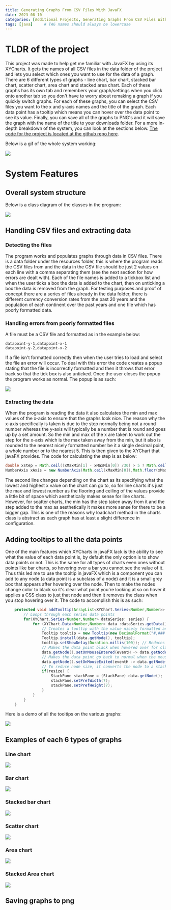```yaml
---
title: Generating Graphs From CSV Files With JavaFX
date: 2023-08-10 
categories: [Additional Projects, Generating Graphs From CSV Files With JavaFX]
tags: [java]     # TAG names should always be lowercase
---
```


# TLDR of the project

This project was made to help get me familiar with JavaFX by using its XYCharts. It gets the names of all CSV files in the data folder of the project and lets you select which ones you want to use for the data of a graph. There are 6 different types of graphs - line chart, bar chart, stacked bar chart, scatter chart, area chart and stacked area chart. Each of these graphs has its own tab and remembers your graph/settings when you click onto another tab so you don't have to worry about remaking a graph if you quickly switch graphs. For each of these graphs, you can select the CSV files you want to the x and y-axis names and the title of the graph. Each data point has a tooltip which means you can hover over the data point to see its value. Finally, you can save all of the graphs to PNG's and it will save the graph with the name of the title to your downloads folder. For a more in-depth breakdown of the system, you can look at the sections below. [The code for the project is located at the github repo here](https://github.com/Michael-Perdue/Graphing-javafx).

Below is a gif of the whole system working:

![](https://michael-perdue.github.io/assets/graphing-demo.gif)

# System Features

## Overall system structure

Below is a class diagram of the classes in the program:

![](https://michael-perdue.github.io/assets/graphing-classes.png)

## Handling CSV files and extracting data

### Detecting the files

The program works and populates graphs through data in CSV files. There is a data folder under the resources folder, this is where the program reads the CSV files from and the data in the CSV file should be just 2 values on each line with a comma separating them (see the next section for how errors are dealt with). Each of the file names is added to a tickbox list and when the user ticks a box the data is added to the chart, then on unticking a box the data is removed from the graph. For testing purposes and proof of concept there are a series of files already in the data folder, there is different currency conversion rates from the past 20 years and the population of each continent over the past years and one file which has poorly formatted data.

### Handling errors from poorly formatted files

A file must be a CSV file and formatted as in the example below: 
```
datapoint-y-1,datapoint-x-1
datapoint-y-2,datapoint-x-2
```
If a file isn't formatted correctly then when the user tries to load and select the file an error will occur. To deal with this error the code creates a popup stating that the file is incorrectly formatted and then it throws that error back so that the tick box is also unticked. Once the user closes the popup the program works as normal. The popup is as such:

![](https://michael-perdue.github.io/assets/graphing-popup.PNG)

### Extracting the data 

When the program is reading the data it also calculates the min and max values of the x-axis to ensure that the graphs look nice. The reason why the x-axis specifically is taken is due to the step normally being not a round number whereas the y-axis will typically be a number that is round and goes up by a set amount. So the min and max of the x are taken to work out the step for the x-axis which is the max taken away from the min, but it also is rounded to the nearest nicely formatted number be it a single decimal point, a whole number or to the nearest 5. This is then given to the XYChart that javaFX provides. The code for calculating the step is as below:
```java
double xstep = Math.ceil((xMaxMin[1] - xMaxMin[0]) /30) > 5 ? Math.ceil(((((xMaxMin[1] - xMaxMin[0]) / 30) + 5) /10)*10) : Math.ceil((xMaxMin[1] - xMaxMin[0]) /30);
NumberAxis xAxis = new NumberAxis(Math.ceil(xMaxMin[0]),Math.floor(xMaxMin[1]),xstep);
```
The second line changes depending on the chart as its specifying what the lowest and highest x value on the chart can go to, so for line charts it's just the max and lowest number as the flooring and ceiling of the values provide a little bit of space which aesthetically makes sense for line charts. However, for scatter charts, the min has the step taken away from it and the step added to the max as aesthetically it makes more sense for there to be a bigger gap. This is one of the reasons why loadchart method in the charts class is abstract as each graph has at least a slight difference in configuration.

## Adding tooltips to all the data points

One of the main features which XYCharts in javaFX lack is the ability to see what the value of each data point is, by default the only option is to show data points or not. This is the same for all types of charts even ones without points like bar charts, so hovering over a bar you cannot see the value of it. Thus this led me to use the tooltip in javaFX which is a component you can add to any node (a data point is a subclass of a node) and it is a small grey box that appears after hovering over the node. Then to make the nodes change color to black so it's clear what point you're looking at so on hover it applies a CSS class to just that node and then it removes the class when you stop hovering over it. The code to accomplish this is as such:

```java
    protected void addTooltip(ArrayList<XYChart.Series<Number,Number>> series,boolean resize){
        // Loops through each series data points
        for(XYChart.Series<Number,Number> dataSeries: series) {
            for (XYChart.Data<Number,Number> data :dataSeries.getData()) {
                // Creates a tooltip with the value nicely formatted and the y label added to the end of it
                Tooltip tooltip = new Tooltip(new DecimalFormat("#,###.###").format(data.getYValue()) + " " + ytextField.getText());
                Tooltip.install(data.getNode(), tooltip);
                tooltip.setShowDelay(Duration.millis(100)); // Reduces time it takes to show tooltip from 1 second to 0.1
                // Makes the data point black when hovered over for clarity
                data.getNode().setOnMouseEntered(eventH -> data.getNode().getStyleClass().add("onHover"));
                // Makes the data point go back to normal when the mouse is no longer hovering over
                data.getNode().setOnMouseExited(eventH -> data.getNode().getStyleClass().remove("onHover"));
                // To reduce node size, it converts the node to a stackPane and sets its height and width
                if(resize) {
                    StackPane stackPane = (StackPane) data.getNode();
                    stackPane.setPrefWidth(7);
                    stackPane.setPrefHeight(7);
                }
            }
        }
    }
```

Here is a demo of all the tooltips on the various graphs:

![](https://michael-perdue.github.io/assets/graphing-tooltip.gif)

## Examples of each 6 types of graphs

### Line chart

![](https://michael-perdue.github.io/assets/graphing-linechart.png)

### Bar chart

![](https://michael-perdue.github.io/assets/graphing-barchart.png)

### Stacked bar chart

![](https://michael-perdue.github.io/assets/graphing-stackedbarchart.png)

### Scatter chart

![](https://michael-perdue.github.io/assets/graphing-scatterchart.png)

### Area chart

![](https://michael-perdue.github.io/assets/graphing-areachart.png)

### Stacked Area chart

![](https://michael-perdue.github.io/assets/graphing-stackedareachart.png)

## Saving graphs to png

